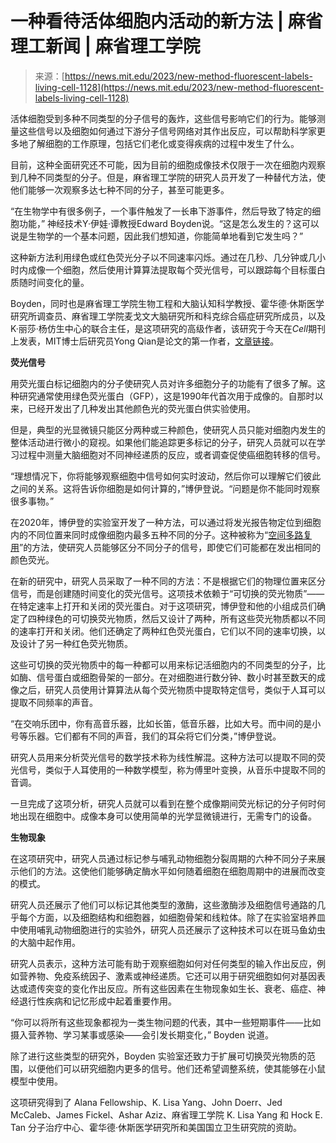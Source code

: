 <!--yml

类别：未分类

日期：2024年5月27日14:30:16

-->

# 一种看待活体细胞内活动的新方法 | 麻省理工新闻 | 麻省理工学院

> 来源：[https://news.mit.edu/2023/new-method-fluorescent-labels-living-cell-1128](https://news.mit.edu/2023/new-method-fluorescent-labels-living-cell-1128)

活体细胞受到多种不同类型的分子信号的轰炸，这些信号影响它们的行为。能够测量这些信号以及细胞如何通过下游分子信号网络对其作出反应，可以帮助科学家更多地了解细胞的工作原理，包括它们老化或变得疾病的过程中发生了什么。

目前，这种全面研究还不可能，因为目前的细胞成像技术仅限于一次在细胞内观察到几种不同类型的分子。但是，麻省理工学院的研究人员开发了一种替代方法，使他们能够一次观察多达七种不同的分子，甚至可能更多。

“在生物学中有很多例子，一个事件触发了一长串下游事件，然后导致了特定的细胞功能，” 神经技术Y·伊娃·谭教授Edward Boyden说。“这是怎么发生的？这可以说是生物学的一个基本问题，因此我们想知道，你能简单地看到它发生吗？”

这种新方法利用绿色或红色荧光分子以不同速率闪烁。通过在几秒、几分钟或几小时内成像一个细胞，然后使用计算算法提取每个荧光信号，可以跟踪每个目标蛋白质随时间变化的量。

Boyden，同时也是麻省理工学院生物工程和大脑认知科学教授、霍华德·休斯医学研究所调查员、麻省理工学院麦戈文大脑研究所和科克综合癌症研究所成员，以及K·丽莎·杨仿生中心的联合主任，是这项研究的高级作者，该研究于今天在*Cell*期刊上发表，MIT博士后研究员Yong Qian是论文的第一作者，[文章链接](https://doi.org/10.1016/j.cell.2023.11.010)。

**荧光信号**

用荧光蛋白标记细胞内的分子使研究人员对许多细胞分子的功能有了很多了解。这种研究通常使用绿色荧光蛋白（GFP），这是1990年代首次用于成像的。自那时以来，已经开发出了几种发出其他颜色光的荧光蛋白供实验使用。

但是，典型的光显微镜只能区分两种或三种颜色，使研究人员只能对细胞内发生的整体活动进行微小的窥视。如果他们能追踪更多标记的分子，研究人员就可以在学习过程中测量大脑细胞对不同神经递质的反应，或者调查促使癌细胞转移的信号。

“理想情况下，你将能够观察细胞中信号如何实时波动，然后你可以理解它们彼此之间的关系。这将告诉你细胞是如何计算的，”博伊登说。“问题是你不能同时观察很多事物。”

在2020年，博伊登的实验室开发了一种方法，可以通过将发光报告物定位到细胞内的不同位置来同时成像细胞内最多五种不同的分子。这种被称为“[空间多路复用](https://news.mit.edu/2020/cell-imaging-signals-1123)”的方法，使研究人员能够区分不同分子的信号，即使它们可能都在发出相同的颜色荧光。

在新的研究中，研究人员采取了一种不同的方法：不是根据它们的物理位置来区分信号，而是创建随时间变化的荧光信号。这项技术依赖于“可切换的荧光物质”——在特定速率上打开和关闭的荧光蛋白。对于这项研究，博伊登和他的小组成员们确定了四种绿色的可切换荧光物质，然后又设计了两种，所有这些荧光物质都以不同的速率打开和关闭。他们还确定了两种红色荧光蛋白，它们以不同的速率切换，以及设计了另一种红色荧光物质。

这些可切换的荧光物质中的每一种都可以用来标记活细胞内的不同类型的分子，比如酶、信号蛋白或细胞骨架的一部分。在对细胞进行数分钟、数小时甚至数天的成像之后，研究人员使用计算算法从每个荧光物质中提取特定信号，类似于人耳可以提取不同频率的声音。

“在交响乐团中，你有高音乐器，比如长笛，低音乐器，比如大号。而中间的是小号等乐器。它们都有不同的声音，我们的耳朵将它们分类，”博伊登说。

研究人员用来分析荧光信号的数学技术称为线性解混。这种方法可以提取不同的荧光信号，类似于人耳使用的一种数学模型，称为傅里叶变换，从音乐中提取不同的音调。

一旦完成了这项分析，研究人员就可以看到在整个成像期间荧光标记的分子何时何地出现在细胞中。成像本身可以使用简单的光学显微镜进行，无需专门的设备。

**生物现象**

在这项研究中，研究人员通过标记参与哺乳动物细胞分裂周期的六种不同分子来展示他们的方法。这使他们能够确定酶水平如何随着细胞在细胞周期中的进展而改变的模式。

研究人员还展示了他们可以标记其他类型的激酶，这些激酶涉及细胞信号通路的几乎每个方面，以及细胞结构和细胞器，如细胞骨架和线粒体。除了在实验室培养皿中使用哺乳动物细胞进行的实验外，研究人员还展示了这种技术可以在斑马鱼幼虫的大脑中起作用。

研究人员表示，这种方法可能有助于观察细胞如何对任何类型的输入作出反应，例如营养物、免疫系统因子、激素或神经递质。它还可以用于研究细胞如何对基因表达或遗传突变的变化作出反应。所有这些因素在生物现象如生长、衰老、癌症、神经退行性疾病和记忆形成中起着重要作用。

“你可以将所有这些现象都视为一类生物问题的代表，其中一些短期事件——比如摄入营养物、学习某事或感染——会引发长期变化，” Boyden 说道。

除了进行这些类型的研究外，Boyden 实验室还致力于扩展可切换荧光物质的范围，以便他们可以研究细胞内更多的信号。他们还希望调整系统，使其能够在小鼠模型中使用。

这项研究得到了 Alana Fellowship、K. Lisa Yang、John Doerr、Jed McCaleb、James Fickel、Ashar Aziz、麻省理工学院 K. Lisa Yang 和 Hock E. Tan 分子治疗中心、霍华德·休斯医学研究所和美国国立卫生研究院的资助。
